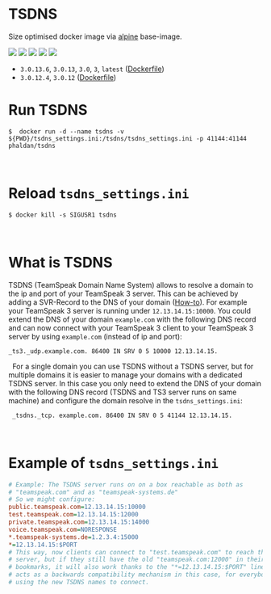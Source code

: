 # TSDNS

Size optimised docker image via [alpine](https://hub.docker.com/_/alpine/) base-image.

[![](https://images.microbadger.com/badges/version/phaldan/tsdns:3.0.13.6.svg)](https://microbadger.com/images/phaldan/tsdns:3.0.13.6) [![](https://images.microbadger.com/badges/image/phaldan/tsdns.svg)](https://microbadger.com/images/phaldan/tsdns) [![](https://img.shields.io/docker/stars/phaldan/tsdns.svg)](https://hub.docker.com/r/phaldan/tsdns/) [![](https://img.shields.io/docker/pulls/phaldan/tsdns.svg)](https://hub.docker.com/r/phaldan/tsdns/) [![](https://img.shields.io/docker/automated/phaldan/tsdns.svg)](https://hub.docker.com/r/phaldan/tsdns/)

* `3.0.13.6`, `3.0.13`, `3.0`, `3`, `latest` ([Dockerfile](https://github.com/phaldan/docker-tsdns/blob/d6c4728213e81c3e15b466606e1f224f4ef6fc64/Dockerfile))
* `3.0.12.4`, `3.0.12` ([Dockerfile](https://github.com/phaldan/docker-tsdns/blob/d6c4728213e81c3e15b466606e1f224f4ef6fc64/Dockerfile))
&nbsp;

# Run TSDNS

```
$  docker run -d --name tsdns -v ${PWD}/tsdns_settings.ini:/tsdns/tsdns_settings.ini -p 41144:41144 phaldan/tsdns
```
&nbsp;

# Reload `tsdns_settings.ini`
```
$ docker kill -s SIGUSR1 tsdns
```
&nbsp;

# What is TSDNS
TSDNS (TeamSpeak Domain Name System) allows to resolve a domain to the ip and port of your TeamSpeak 3 server. This can be achieved by adding a SVR-Record to the DNS of your domain ([How-to](https://support.teamspeakusa.com/index.php?/Knowledgebase/Article/View/293/0/does-teamspeak-3-support-dns-srv-records)). 
For example your TeamSpeak 3 server is running under `12.13.14.15:10000`. You could extend the DNS of your domain `example.com` with the following DNS record and can now connect with your TeamSpeak 3 client to your TeamSpeak 3 server by using `example.com` (instead of ip and port): 

```
_ts3._udp.example.com. 86400 IN SRV 0 5 10000 12.13.14.15.
```
&nbsp;
For a single domain you can use TSDNS without a TSDNS server, but for multiple domains it is easier to manage your domains with a dedicated TSDNS server. In this case you only need to extend the DNS of your domain with the following DNS record (TSDNS and TS3 server runs on same machine) and configure the domain resolve in the `tsdns_settings.ini`:

```
 _tsdns._tcp. example.com. 86400 IN SRV 0 5 41144 12.13.14.15.
```
&nbsp;

# Example of `tsdns_settings.ini`

```ini
# Example: The TSDNS server runs on on a box reachable as both as
# "teamspeak.com" and as "teamspeak-systems.de"
# So we might configure:
public.teamspeak.com=12.13.14.15:10000
test.teamspeak.com=12.13.14.15:12000
private.teamspeak.com=12.13.14.15:14000
voice.teamspeak.com=NORESPONSE
*.teamspeak-systems.de=1.2.3.4:15000
*=12.13.14.15:$PORT
# This way, now clients can connect to "test.teamspeak.com" to reach the test
# server, but if they still have the old "teamspeak.com:12000" in their
# bookmarks, it will also work thanks to the "*=12.13.14.15:$PORT" line, which
# acts as a backwards compatibility mechanism in this case, for everybody not
# using the new TSDNS names to connect.
```
